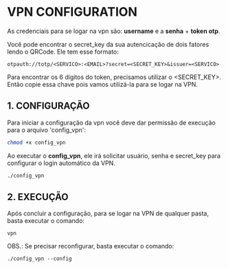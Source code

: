 # VPN CONFIGURATION

As credenciais para se logar na vpn são:  **username** e a **senha** + **token otp**.

Você pode encontrar o secret_key da sua autencicação de dois fatores lendo o QRCode. Ele tem esse formato:
```
otpauth://totp/<SERVICO>:<EMAIL>?secret=<SECRET_KEY>&issuer=<SERVICO>
```
Para encontrar os 6 dígitos do token, precisamos utilizar o <SECRET_KEY>. Então copie essa chave pois vamos utilizá-la para se logar na VPN.

## 1. CONFIGURAÇÃO

Para iniciar a configuração da vpn você deve dar permissão de execução para o arquivo 'config_vpn':
```bash
chmod +x config_vpn
```
Ao executar o **config_vpn**, ele irá solicitar usuário, senha e secret_key para configurar o login automático da VPN.
```bash
./config_vpn
```

## 2. EXECUÇÃO

Após concluir a configuração, para se logar na VPN de qualquer pasta, basta executar o comando:
```
vpn
```

OBS.: Se precisar reconfigurar, basta executar o comando:
```
./config_vpn --config
```
